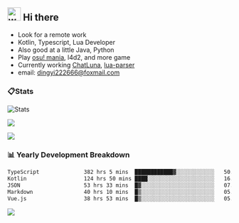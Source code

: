 ## <img alt="wave" src="https://raw.githubusercontent.com/MartinHeinz/MartinHeinz/master/wave.gif" width="30px"> Hi there

- Look for a remote work
- Kotlin, Typescript, Lua Developer
- Also good at a little Java, Python
- Play [osu! mania](https://osu.ppy.sh/users/29808669), l4d2, and more game
- Currently working [ChatLuna](https://github.com/ChatLunaLab), [lua-parser](https://github.com/dingyi222666/lua-parser)
- email: [dingyi222666@foxmail.com](mailto:dingyi222666@foxmail.com)

### 📋Stats

![Stats](https://github-readme-stats.vercel.app/api?username=dingyi222666&show_icons=true&icon_color=47A69E&title_color=47A69E&count_private=true)    

![](https://api.githubtrends.io/user/svg/dingyi222666/langs?time_range=one_year&include_private=True&loc_metric=changed&theme=classic)

![](http://github-profile-summary-cards.vercel.app/api/cards/productive-time?username=dingyi222666&theme=nord_dark&utcOffset=8)

### 📊 Yearly Development Breakdown

<!--START_SECTION:waka-->

```txt
TypeScript              382 hrs 5 mins  ████████████▓░░░░░░░░░░░░   50.82 %
Kotlin                  124 hrs 50 mins ████░░░░░░░░░░░░░░░░░░░░░   16.61 %
JSON                    53 hrs 33 mins  █▓░░░░░░░░░░░░░░░░░░░░░░░   07.12 %
Markdown                40 hrs 10 mins  █▒░░░░░░░░░░░░░░░░░░░░░░░   05.34 %
Vue.js                  38 hrs 53 mins  █▒░░░░░░░░░░░░░░░░░░░░░░░   05.17 %
```

<!--END_SECTION:waka-->

![](https://komarev.com/ghpvc/?username=dingyi222666)
